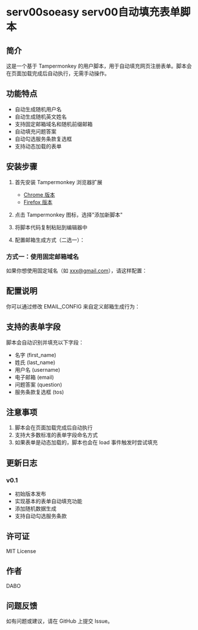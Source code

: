 # serv00soeasy serv00自动填充表单脚本

## 简介
这是一个基于 Tampermonkey 的用户脚本，用于自动填充网页注册表单。脚本会在页面加载完成后自动执行，无需手动操作。

## 功能特点
- 自动生成随机用户名
- 自动生成随机英文姓名
- 支持固定邮箱域名和随机前缀邮箱
- 自动填充问题答案
- 自动勾选服务条款复选框
- 支持动态加载的表单

## 安装步骤
1. 首先安装 Tampermonkey 浏览器扩展
   - [Chrome 版本](https://chrome.google.com/webstore/detail/tampermonkey/dhdgffkkebhmkfjojejmpbldmpobfkfo)
   - [Firefox 版本](https://addons.mozilla.org/en-US/firefox/addon/tampermonkey/)

2. 点击 Tampermonkey 图标，选择"添加新脚本"

3. 将脚本代码复制粘贴到编辑器中

4. 配置邮箱生成方式（二选一）：

### 方式一：使用固定邮箱域名
如果你想使用固定域名（如 xxx@gmail.com），请这样配置：

## 配置说明
你可以通过修改 EMAIL_CONFIG 来自定义邮箱生成行为：

## 支持的表单字段
脚本会自动识别并填充以下字段：
- 名字 (first_name)
- 姓氏 (last_name)
- 用户名 (username)
- 电子邮箱 (email)
- 问题答案 (question)
- 服务条款复选框 (tos)

## 注意事项
1. 脚本会在页面加载完成后自动执行
2. 支持大多数标准的表单字段命名方式
3. 如果表单是动态加载的，脚本也会在 load 事件触发时尝试填充

## 更新日志
### v0.1
- 初始版本发布
- 实现基本的表单自动填充功能
- 添加随机数据生成
- 支持自动勾选服务条款

## 许可证
MIT License

## 作者
DABO

## 问题反馈
如有问题或建议，请在 GitHub 上提交 Issue。
